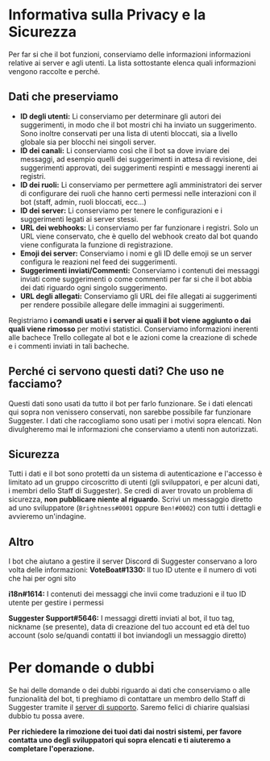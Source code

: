 # Informativa sulla Privacy e la Sicurezza
Per far si che il bot funzioni, conserviamo delle informazioni informazioni relative ai server e agli utenti. La lista sottostante elenca quali informazioni vengono raccolte e perché.

## Dati che preserviamo
- **ID degli utenti:** Li conserviamo per determinare gli autori dei suggerimenti, in modo che il bot mostri chi ha inviato un suggerimento. Sono inoltre conservati per una lista di utenti bloccati, sia a livello globale sia per blocchi nei singoli server.
- **ID dei canali:** Li conserviamo così che il bot sa dove inviare dei messaggi, ad esempio quelli dei suggerimenti in attesa di revisione, dei suggerimenti approvati, dei suggerimenti respinti e messaggi inerenti ai registri.
- **ID dei ruoli:** Li conserviamo per permettere agli amministratori dei server di configurare dei ruoli che hanno certi permessi nelle interazioni con il bot (staff, admin, ruoli bloccati, ecc...)
- **ID dei server:** Li conserviamo per tenere le configurazioni e i suggerimenti legati ai server stessi.
- **URL dei webhooks:** Li conserviamo per far funzionare i registri. Solo un URL viene conservato, che è quello del webhook creato dal bot quando viene configurata la funzione di registrazione.
- **Emoji dei server:** Conserviamo i nomi e gli ID delle emoji se un server configura le reazioni nel feed dei suggerimenti.
- **Suggerimenti inviati/Commenti:** Conserviamo i contenuti dei messaggi inviati come suggerimenti o come commenti per far si che il bot abbia dei dati riguardo ogni singolo suggerimento.
- **URL degli allegati:** Conserviamo gli URL dei file allegati ai suggerimenti per rendere possibile allegare delle immagini ai suggerimenti.

Registriamo **i comandi usati e i server ai quali il bot viene aggiunto o dai quali viene rimosso** per motivi statistici. Conserviamo informazioni inerenti alle bachece Trello collegate al bot e le azioni come la creazione di schede e i commenti inviati in tali bacheche.

## Perché ci servono questi dati? Che uso ne facciamo?
Questi dati sono usati da tutto il bot per farlo funzionare. Se i dati elencati qui sopra non venissero conservati, non sarebbe possibile far funzionare Suggester. I dati che raccogliamo sono usati per i motivi sopra elencati. Non divulgheremo mai le informazioni che conserviamo a utenti non autorizzati.

## Sicurezza
Tutti i dati e il bot sono protetti da un sistema di autenticazione e l'accesso è limitato ad un gruppo circoscritto di utenti (gli sviluppatori, e per alcuni dati, i membri dello Staff di Suggester). Se credi di aver trovato un problema di sicurezza, **non pubblicare niente al riguardo**. Scrivi un messaggio diretto ad uno sviluppatore (`Brightness#0001` oppure `Ben!#0002`) con tutti i dettagli e avvieremo un'indagine.

## Altro
I bot che aiutano a gestire il server Discord di Suggester conservano a loro volta delle informazioni:
**VoteBoat#1330:** Il tuo ID utente e il numero di voti che hai per ogni sito

**i18n#1614:** I contenuti dei messaggi che invii come traduzioni e il tuo ID utente per gestire i permessi

**Suggester Support#5646:** I messaggi diretti inviati al bot, il tuo tag, nickname (se presente), data di creazione del tuo account ed età del tuo account (solo se/quandi contatti il bot inviandogli un messaggio diretto)

# Per domande o dubbi
Se hai delle domande o dei dubbi riguardo ai dati che conserviamo o alle funzionalità del bot, ti preghiamo di contattare un membro dello Staff di Suggester tramite il [server di supporto](https://suggester.js.org/support). Saremo felici di chiarire qualsiasi dubbio tu possa avere.

**Per richiedere la rimozione dei tuoi dati dai nostri sistemi, per favore contatta uno degli sviluppatori qui sopra elencati e ti aiuteremo a completare l'operazione.**
